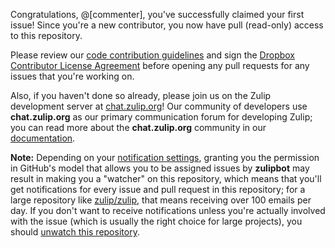 Congratulations, @[commenter], you've successfully claimed your first issue! Since you're a new contributor, you now have pull (read-only) access to this repository.

Please review our [code contribution guidelines](http://zulip.readthedocs.io/en/latest/index.html#code-docs) and sign the [Dropbox Contributor License Agreement](https://opensource.dropbox.com/cla/) before opening any pull requests for any issues that you're working on.

Also, if you haven't done so already, please join us on the Zulip development server at [chat.zulip.org](https://chat.zulip.org/)! Our community of developers use **chat.zulip.org** as our primary communication forum for developing Zulip; you can read more about the **chat.zulip.org** community in our [documentation](http://zulip.readthedocs.io/en/latest/chat-zulip-org.html).

**Note:** Depending on your [notification settings](https://github.com/settings/notifications), granting you the permission in GitHub's model that allows you to be assigned issues by **zulipbot** may result in making you a "watcher" on this repository, which means that you'll get notifications for every issue and pull request in this repository; for a large repository like [zulip/zulip](https://github.com/zulip/zulip), that means receiving over 100 emails per day. If you don't want to receive notifications unless you're actually involved with the issue (which is usually the right choice for large projects), you should [unwatch this repository](https://help.github.com/articles/unwatching-repositories/).